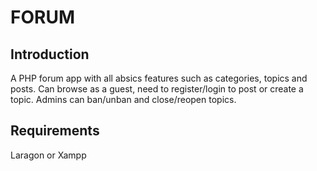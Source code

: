 # FORUM

## Introduction

A PHP forum app with all absics features such as categories, topics and posts. 
Can browse as a guest, need to register/login to post or create a topic.
Admins can ban/unban and close/reopen topics.

## Requirements

Laragon or Xampp
